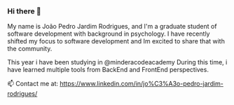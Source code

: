 ### Hi there 👋


My name is João Pedro Jardim Rodrigues, and I'm a graduate student of software development with background in psychology. I have recently shifted my focus to software development and Im excited to share that with the community. 

This year i have been studying in @minderacodeacademy During this time, i have learned multiple tools from BackEnd and FrontEnd perspectives.

📫 Contact me at: https://www.linkedin.com/in/jo%C3%A3o-pedro-jardim-rodrigues/

<!--
**johnDoCodigo/johnDoCodigo** is a ✨ _special_ ✨ repository because its `README.md` (this file) appears on your GitHub profile.

Here are some ideas to get you started:

- 🔭 I’m currently working on ...
- 🌱 I’m currently learning ...
- 👯 I’m looking to collaborate on ...
- 🤔 I’m looking for help with ...
- 💬 Ask me about ...
- 📫 How to reach me: ...
- 😄 Pronouns: ...
- ⚡ Fun fact: ...
-->
